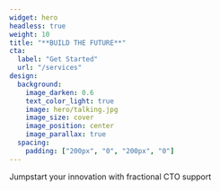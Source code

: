 ```yaml
---
widget: hero
headless: true
weight: 10
title: "**BUILD THE FUTURE**"
cta:
  label: "Get Started"
  url: "/services"
design:
  background:
    image_darken: 0.6
    text_color_light: true
    image: hero/talking.jpg
    image_size: cover
    image_position: center
    image_parallax: true
  spacing:
    padding: ["200px", "0", "200px", "0"]
---
```


Jumpstart your innovation with fractional CTO support
